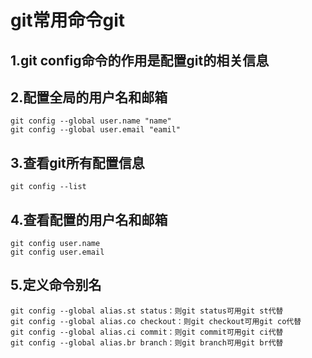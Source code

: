 # git常用命令git

## 1.git config命令的作用是配置git的相关信息
## 2.配置全局的用户名和邮箱
    git config --global user.name "name"
    git config --global user.email "eamil"

## 3.查看git所有配置信息
    git config --list
## 4.查看配置的用户名和邮箱
    git config user.name
    git config user.email
## 5.定义命令别名
    git config --global alias.st status：则git status可用git st代替
    git config --global alias.co checkout：则git checkout可用git co代替
    git config --global alias.ci commit：则git commit可用git ci代替
    git config --global alias.br branch：则git branch可用git br代替


